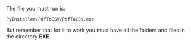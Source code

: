 The file you must run is:

```PyInstaller/PdfToCSV/PdfToCSV.exe```

But remember that for it to work you must have all the folders and files in the directory **EXE**.
